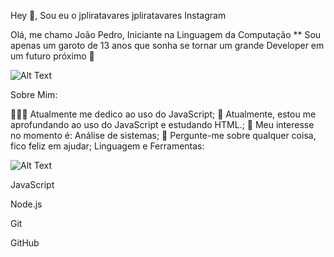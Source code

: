 Hey 👋, Sou eu o jpliratavares
jpliratavares Instagram

Olá, me chamo João Pedro, Iniciante na Linguagem da Computação ** Sou apenas um garoto de 13 anos que sonha se tornar um grande Developer em um futuro próximo 🚀

![Alt Text](https://raw.githubusercontent.com/gist/obernardovieira/f4ec9b75736a98be5f6198f5ae40b897/raw/2546374e14122f5c0a8c7cc0c49edd07bf5d14cd/dev.gif)

Sobre Mim:

👨🏽‍💻 Atualmente me dedico ao uso do JavaScript;
🌱 Atualmente, estou me aprofundando ao uso do JavaScript e estudando HTML.;
🤔 Meu interesse no momento é: Análise de sistemas;
💬 Pergunte-me sobre qualquer coisa, fico feliz em ajudar;
Linguagem e Ferramentas:

![Alt Text](https://www.google.com.br/url?sa=i&url=https%3A%2F%2Fwww.cleanpng.com%2Ffree%2Fvisual-studio-code.html&psig=AOvVaw18gN7uzQ8e-R9DKosoJrXa&ust=1614188649423000&source=images&cd=vfe&ved=0CAIQjRxqFwoTCMiolrrHgO8CFQAAAAAdAAAAABAI)

JavaScript

Node.js

Git

GitHub



